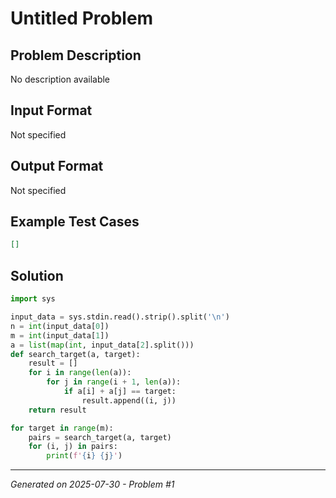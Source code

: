 # Untitled Problem

## Problem Description
No description available

## Input Format
Not specified

## Output Format
Not specified

## Example Test Cases
```json
[]
```

## Solution
```python
import sys

input_data = sys.stdin.read().strip().split('\n')
n = int(input_data[0])
m = int(input_data[1])
a = list(map(int, input_data[2].split()))
def search_target(a, target):
    result = []
    for i in range(len(a)):
        for j in range(i + 1, len(a)):
            if a[i] + a[j] == target:
                result.append((i, j))
    return result

for target in range(m):
    pairs = search_target(a, target)
    for (i, j) in pairs:
        print(f'{i} {j}')
```

---
*Generated on 2025-07-30 - Problem #1*